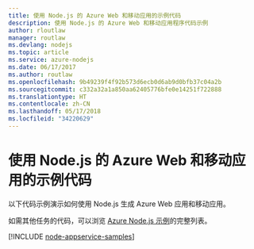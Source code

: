 ```yaml
---
title: 使用 Node.js 的 Azure Web 和移动应用的示例代码
description: 使用 Node.js 的 Azure Web 和移动应用程序代码示例
author: rloutlaw
manager: routlaw
ms.devlang: nodejs
ms.topic: article
ms.service: azure-nodejs
ms.date: 06/17/2017
ms.author: routlaw
ms.openlocfilehash: 9b49239f4f92b573d6ecb0d6ab9d0bfb37c04a2b
ms.sourcegitcommit: c332a32a1a850aa62405776bfe0e14251f722888
ms.translationtype: HT
ms.contentlocale: zh-CN
ms.lasthandoff: 05/17/2018
ms.locfileid: "34220629"
---
```

# <a name="azure-web-and-mobile-apps-with-nodejs-code-samples"></a>使用 Node.js 的 Azure Web 和移动应用的示例代码

以下代码示例演示如何使用 Node.js 生成 Azure Web 应用和移动应用。

如需其他任务的代码，可以浏览 [Azure Node.js 示例](https://azure.microsoft.com/resources/samples/?term=nodejs)的完整列表。

[!INCLUDE [node-appservice-samples](../docs-ref-conceptual/includes/appservice-samples.md)]